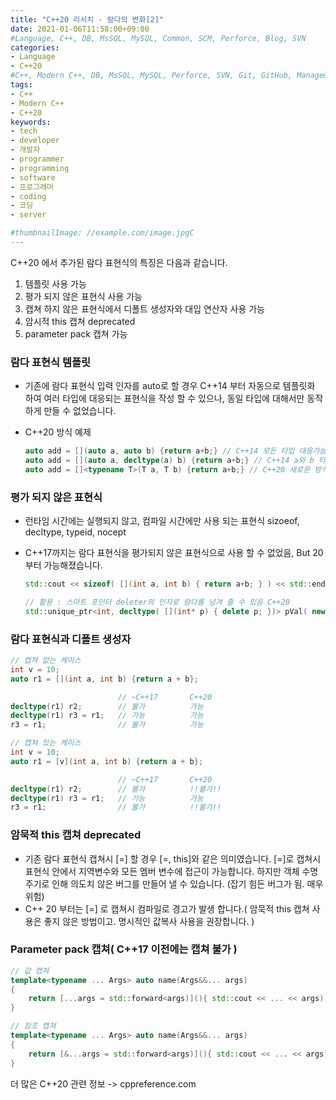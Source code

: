 ```yaml
---
title: "C++20 리서치 - 람다의 변화[2]"
date: 2021-01-06T11:58:00+09:00
#Language, C++, DB, MsSQL, MySQL, Common, SCM, Perforce, Blog, SVN
categories:
- Language
- C++20
#C++, Modern C++, DB, MsSQL, MySQL, Perforce, SVN, Git, GitHub, Management, Blog, Hugo, Architecture
tags:
- C++
- Modern C++
- C++20
keywords:
- tech
- developer
- 개발자
- programmer
- programming
- software
- 프로그래머
- coding
- 코딩
- server

#thumbnailImage: //example.com/image.jpgC
---
```


C++20 에서 추가된 람다 표현식의 특징은 다음과 같습니다.

1. 템플릿 사용 가능
2. 평가 되지 않은 표현식 사용 가능
3. 캡쳐 하지 않은 표현식에서 디폴트 생성자와 대입 연산자 사용 가능
4. 암시적 this 캡쳐 deprecated
5. parameter pack 캡쳐 가능

<!--more-->

### 람다 표현식 템플릿

- 기존에 람다 표현식 입력 인자를 auto로 할 경우 C++14 부터 자동으로 템플릿화 하여 여러 타입에 대응되는 표현식을 작성 할 수 있으나, 동일 타입에 대해서만
  동작하게 만들 수 없었습니다.

- C++20 방식 예제

  ``` c++
  auto add = [](auto a, auto b) {return a+b;} // C++14 모든 타입 대응가능
  auto add = [](auto a, decltype(a) b) {return a+b;} // C++14 a와 b 타입 동일시 하지만, 원치 않은 동작 발생 가능
  auto add = []<typename T>(T a, T b) {return a+b;} // C++20 새로운 방식, 타입이 다를 경우 컴파일 오류 발생
  ```

  

### 평가 되지 않은 표현식

- 런타임 시간에는 실행되지 않고, 컴파일 시간에만 사용 되는 표현식
  sizoeof, decltype, typeid, nocept

- C++17까지는 람다 표현식을 평가되지 않은 표현식으로 사용 할 수 없었음, But 20부터 가능해졌습니다.

  ``` c++
  std::cout << sizeof( [](int a, int b) { return a+b; } ) << std::endl; // C++17 불가, C++20 허용
  
  // 활용 : 스마트 포인터 deleter의 인자로 람다를 넘겨 줄 수 있음 C++20
  std::unique_ptr<int, decltype( [](int* p) { delete p; })> pVal( new int );
  ```

  

### 람다 표현식과 디폴트 생성자

```c++
// 캡쳐 없는 케이스
int v = 10;
auto r1 = [](int a, int b) {return a + b};

						// ~C++17		C++20
decltype(r1) r2;		// 불가		   가능
decltype(r1) r3 = r1;	// 가능		   가능
r3 = r1;				// 불가		   가능

// 캡쳐 있는 케이스
int v = 10;
auto r1 = [v](int a, int b) {return a + b};

						// ~C++17		C++20
decltype(r1) r2;		// 불가		   !!불가!!
decltype(r1) r3 = r1;	// 가능		   가능
r3 = r1;				// 불가		   !!불가!!
```



### 암묵적 this 캡쳐 deprecated

- 기존 람다 표현식 캡쳐시 [=] 할 경우 [=, this]와 같은 의미였습니다.
  [=]로 캡쳐시 표현식 안에서 지역변수와 모든 멤버 변수에 접근이 가능합니다.
  하지만 객체 수명 주기로 인해 의도치 않은 버그를 만들어 낼 수 있습니다. (잡기 힘든 버그가 됨. 매우 위험)
- C++ 20 부터는 [=] 로 캡쳐시 컴파일로 경고가 발생 합니다.( 암묵적 this 캡쳐 사용은 좋지 않은 방법이고. 명시적인 값복사 사용을 권장합니다. )



### Parameter pack 캡쳐( C++17 이전에는 캡쳐 불가 )

```c++
// 값 캡쳐
template<typename ... Args> auto name(Args&&... args)
{
    return [...args = std::forward<args)](){ std::cout << ... << args); };
}

// 참조 캡쳐
template<typename ... Args> auto name(Args&&... args)
{
    return [&...args = std::forward<args)](){ std::cout << ... << args); };
}
```



더 많은 C++20 관련 정보 -> cppreference.com
